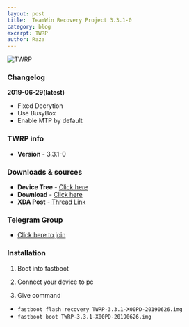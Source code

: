 ```yaml
---
layout: post
title:  TeamWin Recovery Project 3.3.1-0
category: blog
excerpt: TWRP
author: Raza
---
```


![TWRP](http://X00PD.github.io/images/twrp.png)

### Changelog
**2019-06-29(latest)**
* Fixed Decrytion
* Use BusyBox
* Enable MTP by default

### TWRP info
* **Version** - 3.3.1-0

### Downloads & sources
* **Device Tree** - [Click here](https://github.com/raza231198/twrp_device_asus_X00PD)
* **Download** - [Click here](https://sourceforge.net/projects/raza/files/ASUS_X00PD/Recovery/TWRP/TWRP-3.3.1-X00PD-20190626.img/download)
* **XDA Post** - [Thread Link](https://forum.xda-developers.com/asus-zenfone-max/development/recovery-teamwin-recovery-project-t3942717)

### Telegram Group
* [Click here to join](https://t.me/ZenfoneMaxM1Official)

### Installation
1) Boot into fastboot

3) Connect your device to pc

5) Give command
* ```fastboot flash recovery TWRP-3.3.1-X00PD-20190626.img```
* ```fastboot boot TWRP-3.3.1-X00PD-20190626.img```
